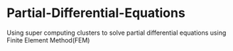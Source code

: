 # Partial-Differential-Equations
Using super computing clusters to solve partial differential equations using Finite Element Method(FEM)

